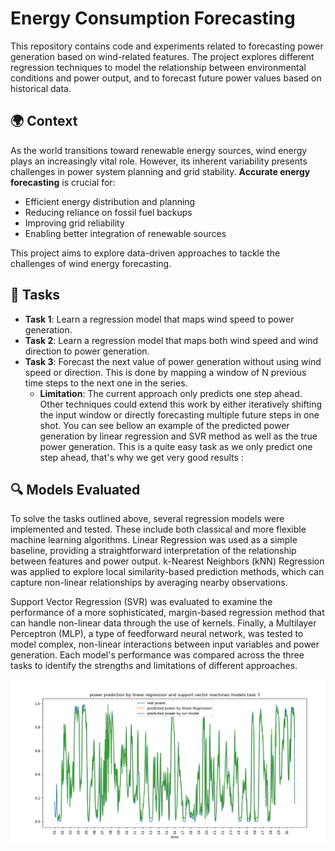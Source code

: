 # Energy Consumption Forecasting

This repository contains code and experiments related to forecasting power generation based on wind-related features. The project explores different regression techniques to model the relationship between environmental conditions and power output, and to forecast future power values based on historical data.

## 🌍 Context

As the world transitions toward renewable energy sources, wind energy plays an increasingly vital role. However, its inherent variability presents challenges in power system planning and grid stability. **Accurate energy forecasting** is crucial for:

- Efficient energy distribution and planning  
- Reducing reliance on fossil fuel backups  
- Improving grid reliability  
- Enabling better integration of renewable sources  

This project aims to explore data-driven approaches to tackle the challenges of wind energy forecasting.

## 🧠 Tasks

- **Task 1**: Learn a regression model that maps wind speed to power generation.
- **Task 2**: Learn a regression model that maps both wind speed and wind direction to power generation.
- **Task 3**: Forecast the next value of power generation without using wind speed or direction. This is done by mapping a window of N previous time steps to the next one in the series.  
  - **Limitation**: The current approach only predicts one step ahead. Other techniques could extend this work by either iteratively shifting the input window or directly forecasting multiple future steps in one shot.
  You can see bellow an example of the predicted power generation by linear regression and SVR method as well as the true power generation. This is a quite easy task as we only predict one step ahead, that's why we get very good results :

## 🔍 Models Evaluated

To solve the tasks outlined above, several regression models were implemented and tested. These include both classical and more flexible machine learning algorithms. Linear Regression was used as a simple baseline, providing a straightforward interpretation of the relationship between features and power output. k-Nearest Neighbors (kNN) Regression was applied to explore local similarity-based prediction methods, which can capture non-linear relationships by averaging nearby observations.

Support Vector Regression (SVR) was evaluated to examine the performance of a more sophisticated, margin-based regression method that can handle non-linear data through the use of kernels. Finally, a Multilayer Perceptron (MLP), a type of feedforward neural network, was tested to model complex, non-linear interactions between input variables and power generation. Each model's performance was compared across the three tasks to identify the strengths and limitations of different approaches.

![img](powerPredictionTask3SVRLR.PNG) 

